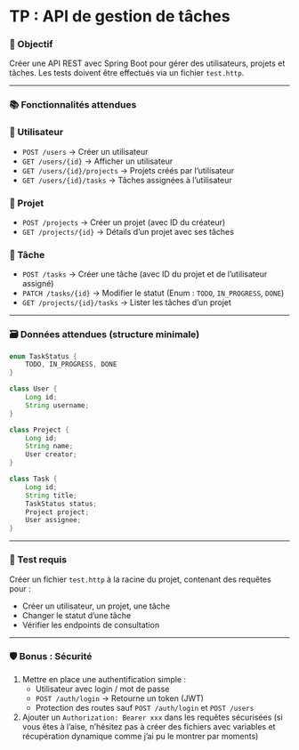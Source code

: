 # TP : API de gestion de tâches

### 🎯 Objectif

Créer une API REST avec Spring Boot pour gérer des utilisateurs, projets et tâches. Les tests doivent être effectués via un fichier `test.http`.

---

### 📚 Fonctionnalités attendues

### 🔹 Utilisateur

- `POST /users` → Créer un utilisateur
- `GET /users/{id}` → Afficher un utilisateur
- `GET /users/{id}/projects` → Projets créés par l’utilisateur
- `GET /users/{id}/tasks` → Tâches assignées à l’utilisateur

### 🔹 Projet

- `POST /projects` → Créer un projet (avec ID du créateur)
- `GET /projects/{id}` → Détails d’un projet avec ses tâches

### 🔹 Tâche

- `POST /tasks` → Créer une tâche (avec ID du projet et de l’utilisateur assigné)
- `PATCH /tasks/{id}` → Modifier le statut (Enum : `TODO`, `IN_PROGRESS`, `DONE`)
- `GET /projects/{id}/tasks` → Lister les tâches d’un projet

---

### 🗃️ Données attendues (structure minimale)

```java
enum TaskStatus {
    TODO, IN_PROGRESS, DONE
}

class User {
    Long id;
    String username;
}

class Project {
    Long id;
    String name;
    User creator;
}

class Task {
    Long id;
    String title;
    TaskStatus status;
    Project project;
    User assignee;
}

```

---

### 🧪 Test requis

Créer un fichier `test.http` à la racine du projet, contenant des requêtes pour :

- Créer un utilisateur, un projet, une tâche
- Changer le statut d’une tâche
- Vérifier les endpoints de consultation

---

### 🛡️ Bonus : Sécurité

1. Mettre en place une authentification simple :
    - Utilisateur avec login / mot de passe
    - `POST /auth/login` → Retourne un token (JWT)
    - Protection des routes sauf `POST /auth/login` et `POST /users`
2. Ajouter un `Authorization: Bearer xxx` dans les requêtes sécurisées (si vous êtes à l’aise, n’hésitez pas à créer des fichiers avec variables et récupération dynamique comme j’ai pu le montrer par moments)